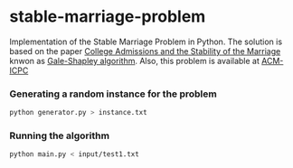 # stable-marriage-problem
Implementation of the Stable Marriage Problem in Python. The solution is based on the paper [College Admissions and the Stability of the Marriage](http://www.dtic.mil/get-tr-doc/pdf?AD=AD0251958) knwon as [Gale-Shapley algorithm](https://en.wikipedia.org/wiki/Stable_marriage_problem). Also, this problem is available at [ACM-ICPC](https://icpcarchive.ecs.baylor.edu/index.php?option=com_onlinejudge&Itemid=8&category=291&page=show_problem&problem=1838)


### Generating a random instance for the problem
```sh
python generator.py > instance.txt
```

### Running the algorithm
```sh
python main.py < input/test1.txt
```